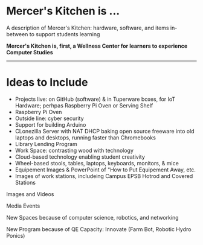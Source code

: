 # Mercer's Kitchen is ...
A description of Mercer's Kitchen: hardware, software, and items in-between to support students learning

**Mercer's Kitchen is, first, a Wellness Center for learners to experience Computer Studies**

---

# Ideas to Include
- Projects live: on GitHub (software) & in Tuperware boxes, for IoT Hardware; perhpas Raspberry Pi Oven or Serving Shelf
- Raspberry Pi Oven
- Outside line: cyber security
- Support for building Arduino
- CLonezilla Server with NAT DHCP baking open source freeware into old laptops and desktops, running faster than Chromebooks
- Library Lending Program
- Work Space: contrasting wood with technology
- Cloud-based technology enabling student creativity
- Wheel-based stools, tables, laptops, keyboards, monitors, & mice
- Equipement Images & PowerPoint of "How to Put Equipement Away, etc.
- Images of work stations, includeing Campus EPSB Hotrod and Covered Stations

Images and Videos

Media Events

New Spaces because of computer science, robotics, and networking

New Program because of QE Capacity: Innovate (Farm Bot, Robotic Hydro Ponics)
